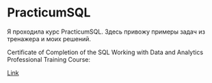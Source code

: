 # PracticumSQL
<html>
  <body>
    <p>Я проходила курс PracticumSQL. Здесь привожу примеры задач из тренажера и моих решений.</p>
    <p>Certificate of Completion of the SQL Working with Data and Analytics Professional Training Course:</p>
    <a href="https://drive.google.com/file/d/1xtPwiZBMQFWW-jn1uP3dCVQ0ALrN94ef/view?usp=drive_link">Link</a>
  </body>
</html>
